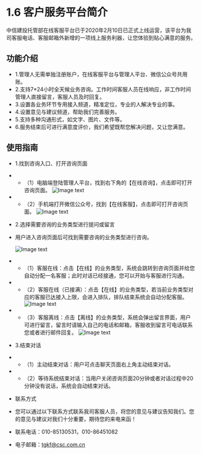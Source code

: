 # 1.6 客户服务平台简介
中信建投托管部在线客服平台已于2020年2月10日已正式上线运营，该平台为我司客服电话、客服邮箱外新增的一项线上服务利器，让您体验到贴心满意的服务。

## <i class="hicon lb0"></i>功能介绍
- 1.管理人无需单独注册账户，在线客服平台与管理人平台、微信公众号共用账。
- 2.支持7*24小时全天候业务咨询。工作时间客服人员在线响应，非工作时间管理人直接留言，客服人员及时回复。
- 3.设置各业务环节专用接入频道，精准定位，专业的人解决专业的事。
- 4.设置意见与建议频道，帮助我们完善服务。
- 5.支持多种沟通形式，如文字、图片、文件等。
- 6.服务结束后可进行满意度评价，我们希望既帮您解决问题，又让您满意。

## <i class="hicon lb0"></i>使用指南
- 1.找到咨询入口、打开咨询页面
- - （1）电脑端登陆管理人平台，找到右下角的【在线咨询】，点击即可打开咨询页面。
	![Image text](/imgs/1-6-1.png)

- - （2）手机端打开微信公众号，找到【在线客服】，点击即可打开咨询页面。
![Image text](/imgs/1-6-2.png)

- 2.选择需要咨询的业务类型进行提问或留言
- 用户进入咨询页面后可找到需要咨询的业务类型进行咨询。
	
	![Image text](/imgs/1-6-3.png)

- - （1）客服在线：点击【在线】的业务类型，系统会跳转到咨询页面并给您自动分配一名客服；此时对话已经接通，您可以开始与客服进行沟通。

- - （2）客服在线（已接满）：点击【在线】的业务类型，若当前业务类型对应的客服已达接入上限，会进入排队，排队结束系统会自动分配客服。
	![Image text](/imgs/1-6-4.png)

- - （3）客服离线：点击【离线】的业务类型，系统会弹出留言界面，用户可进行留言，留言时请输入自己的电话和邮箱，客服收到留言可电话联系您或者进行邮件回复。
	![Image text](/imgs/1-6-5.png)

- 3.结束对话
- - （1）主动结束对话：用户可点击聊天页面右上角主动结束对话。
- - （2）等待系统结束对话：当用户关闭咨询页面20分钟或者对话过程中20分钟没有说话，系统会自动结束对话。 

- 联系方式
- 您可以通过以下联系方式联系我司客服人员，将您的意见与建议告知我们。您的意见与建议对我们十分重要，期待您的来电来函！
- 联系电话：010-85130531，010-86451082
- 电子邮箱：tgkf@csc.com.cn
